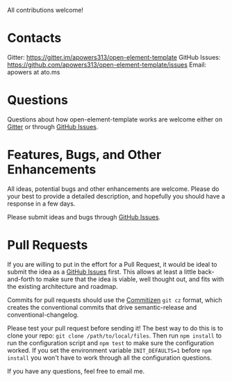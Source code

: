 All contributions welcome!

# Contacts
Gitter: https://gitter.im/apowers313/open-element-template
GitHub Issues: https://github.com/apowers313/open-element-template/issues
Email: apowers at ato.ms

# Questions
Questions about how open-element-template works are welcome either on [Gitter](https://gitter.im/apowers313/open-element-template) or through [GitHub Issues](https://github.com/apowers313/open-element-template/issues).

# Features, Bugs, and Other Enhancements
All ideas, potential bugs and other enhancements are welcome. Please do your best to provide a detailed description, and hopefully you should have a response in a few days.

Please submit ideas and bugs through [GitHub Issues](https://github.com/apowers313/open-element-template/issues).

# Pull Requests
If you are willing to put in the effort for a Pull Request, it would be ideal to submit the idea as a [GitHub Issues](https://github.com/apowers313/open-element-template/issues) first. This allows at least a little back-and-forth to make sure that the idea is viable, well thought out, and fits with the existing architecture and roadmap.

Commits for pull requests should use the [Commitizen](http://commitizen.github.io/cz-cli/) `git cz` format, which creates the conventional commits that drive semantic-release and conventional-changelog. 

Please test your pull request before sending it! The best way to do this is to clone your repo: `git clone /path/to/local/files`. Then run `npm install` to run the configuration script and `npm test` to make sure the configuration worked. If you set the environment variable `INIT_DEFAULTS=1` before `npm install` you won't have to work through all the configuration questions.

If you have any questions, feel free to email me.